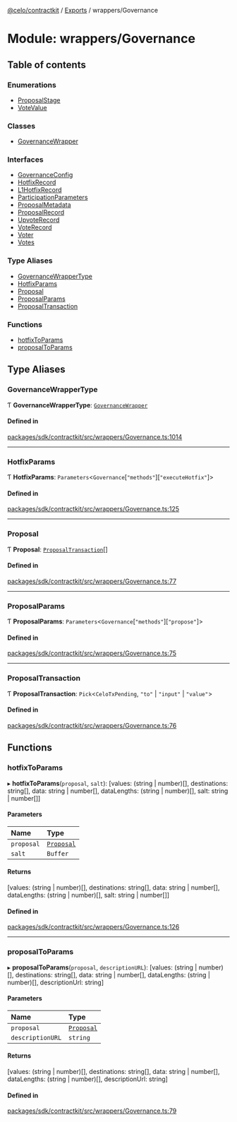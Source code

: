 [@celo/contractkit](../README.md) / [Exports](../modules.md) / wrappers/Governance

# Module: wrappers/Governance

## Table of contents

### Enumerations

- [ProposalStage](../enums/wrappers_Governance.ProposalStage.md)
- [VoteValue](../enums/wrappers_Governance.VoteValue.md)

### Classes

- [GovernanceWrapper](../classes/wrappers_Governance.GovernanceWrapper.md)

### Interfaces

- [GovernanceConfig](../interfaces/wrappers_Governance.GovernanceConfig.md)
- [HotfixRecord](../interfaces/wrappers_Governance.HotfixRecord.md)
- [L1HotfixRecord](../interfaces/wrappers_Governance.L1HotfixRecord.md)
- [ParticipationParameters](../interfaces/wrappers_Governance.ParticipationParameters.md)
- [ProposalMetadata](../interfaces/wrappers_Governance.ProposalMetadata.md)
- [ProposalRecord](../interfaces/wrappers_Governance.ProposalRecord.md)
- [UpvoteRecord](../interfaces/wrappers_Governance.UpvoteRecord.md)
- [VoteRecord](../interfaces/wrappers_Governance.VoteRecord.md)
- [Voter](../interfaces/wrappers_Governance.Voter.md)
- [Votes](../interfaces/wrappers_Governance.Votes.md)

### Type Aliases

- [GovernanceWrapperType](wrappers_Governance.md#governancewrappertype)
- [HotfixParams](wrappers_Governance.md#hotfixparams)
- [Proposal](wrappers_Governance.md#proposal)
- [ProposalParams](wrappers_Governance.md#proposalparams)
- [ProposalTransaction](wrappers_Governance.md#proposaltransaction)

### Functions

- [hotfixToParams](wrappers_Governance.md#hotfixtoparams)
- [proposalToParams](wrappers_Governance.md#proposaltoparams)

## Type Aliases

### GovernanceWrapperType

Ƭ **GovernanceWrapperType**: [`GovernanceWrapper`](../classes/wrappers_Governance.GovernanceWrapper.md)

#### Defined in

[packages/sdk/contractkit/src/wrappers/Governance.ts:1014](https://github.com/celo-org/developer-tooling/blob/master/packages/sdk/contractkit/src/wrappers/Governance.ts#L1014)

___

### HotfixParams

Ƭ **HotfixParams**: `Parameters`\<`Governance`[``"methods"``][``"executeHotfix"``]\>

#### Defined in

[packages/sdk/contractkit/src/wrappers/Governance.ts:125](https://github.com/celo-org/developer-tooling/blob/master/packages/sdk/contractkit/src/wrappers/Governance.ts#L125)

___

### Proposal

Ƭ **Proposal**: [`ProposalTransaction`](wrappers_Governance.md#proposaltransaction)[]

#### Defined in

[packages/sdk/contractkit/src/wrappers/Governance.ts:77](https://github.com/celo-org/developer-tooling/blob/master/packages/sdk/contractkit/src/wrappers/Governance.ts#L77)

___

### ProposalParams

Ƭ **ProposalParams**: `Parameters`\<`Governance`[``"methods"``][``"propose"``]\>

#### Defined in

[packages/sdk/contractkit/src/wrappers/Governance.ts:75](https://github.com/celo-org/developer-tooling/blob/master/packages/sdk/contractkit/src/wrappers/Governance.ts#L75)

___

### ProposalTransaction

Ƭ **ProposalTransaction**: `Pick`\<`CeloTxPending`, ``"to"`` \| ``"input"`` \| ``"value"``\>

#### Defined in

[packages/sdk/contractkit/src/wrappers/Governance.ts:76](https://github.com/celo-org/developer-tooling/blob/master/packages/sdk/contractkit/src/wrappers/Governance.ts#L76)

## Functions

### hotfixToParams

▸ **hotfixToParams**(`proposal`, `salt`): [values: (string \| number)[], destinations: string[], data: string \| number[], dataLengths: (string \| number)[], salt: string \| number[]]

#### Parameters

| Name | Type |
| :------ | :------ |
| `proposal` | [`Proposal`](wrappers_Governance.md#proposal) |
| `salt` | `Buffer` |

#### Returns

[values: (string \| number)[], destinations: string[], data: string \| number[], dataLengths: (string \| number)[], salt: string \| number[]]

#### Defined in

[packages/sdk/contractkit/src/wrappers/Governance.ts:126](https://github.com/celo-org/developer-tooling/blob/master/packages/sdk/contractkit/src/wrappers/Governance.ts#L126)

___

### proposalToParams

▸ **proposalToParams**(`proposal`, `descriptionURL`): [values: (string \| number)[], destinations: string[], data: string \| number[], dataLengths: (string \| number)[], descriptionUrl: string]

#### Parameters

| Name | Type |
| :------ | :------ |
| `proposal` | [`Proposal`](wrappers_Governance.md#proposal) |
| `descriptionURL` | `string` |

#### Returns

[values: (string \| number)[], destinations: string[], data: string \| number[], dataLengths: (string \| number)[], descriptionUrl: string]

#### Defined in

[packages/sdk/contractkit/src/wrappers/Governance.ts:79](https://github.com/celo-org/developer-tooling/blob/master/packages/sdk/contractkit/src/wrappers/Governance.ts#L79)
